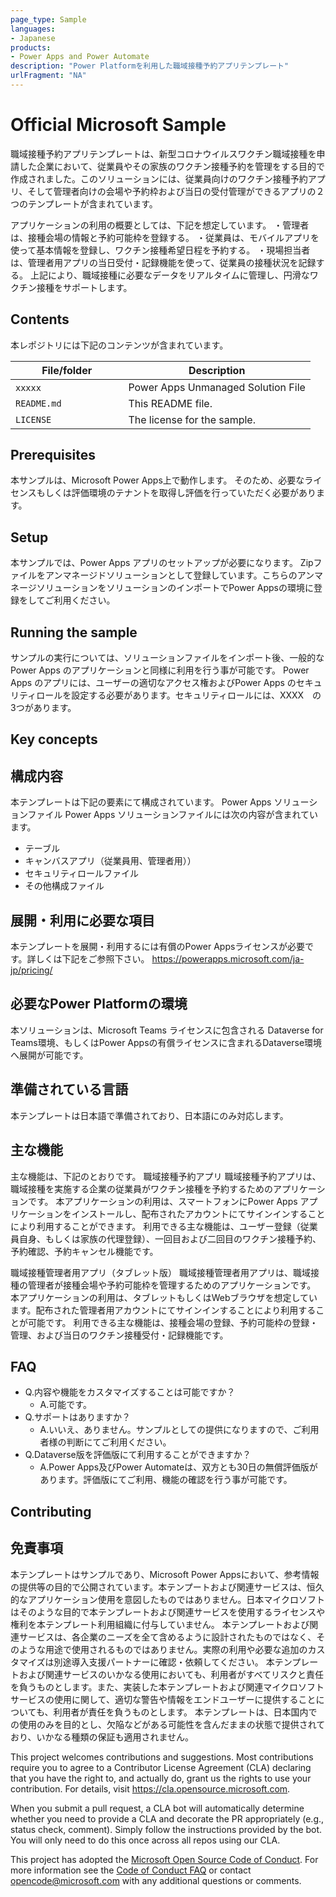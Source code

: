 ```yaml
---
page_type: Sample
languages: 
- Japanese
products:
- Power Apps and Power Automate
description: "Power Platformを利用した職域接種予約アプリテンプレート"
urlFragment: "NA"
---
```


# Official Microsoft Sample
職域接種予約アプリテンプレートは、新型コロナウイルスワクチン職域接種を申請した企業において、従業員やその家族のワクチン接種予約を管理をする目的で作成されました。このソリューションには、従業員向けのワクチン接種予約アプリ、そして管理者向けの会場や予約枠および当日の受付管理ができるアプリの２つのテンプレートが含まれています。

アプリケーションの利用の概要としては、下記を想定しています。
・管理者は、接種会場の情報と予約可能枠を登録する。
・従業員は、モバイルアプリを使って基本情報を登録し、ワクチン接種希望日程を予約する。
・現場担当者は、管理者用アプリの当日受付・記録機能を使って、従業員の接種状況を記録する。
上記により、職域接種に必要なデータをリアルタイムに管理し、円滑なワクチン接種をサポートします。


## Contents
本レポジトリには下記のコンテンツが含まれています。

| File/folder                     　　　　　| Description                                              |
|------------------------------------------|----------------------------------------------------------|
| `xxxxx`   　　　　　|Power Apps Unmanaged Solution File                        |
| `README.md`                              | This README file.                                        |
| `LICENSE`                                | The license for the sample.                              |

## Prerequisites

本サンプルは、Microsoft Power Apps上で動作します。
そのため、必要なライセンスもしくは評価環境のテナントを取得し評価を行っていただく必要があります。

## Setup

本サンプルでは、Power Apps アプリのセットアップが必要になります。
Zipファイルをアンマネージドソリューションとして登録しています。こちらのアンマネージソリューションをソリューションのインポートでPower Appsの環境に登録をしてご利用ください。

## Running the sample

サンプルの実行については、ソリューションファイルをインポート後、一般的なPower Apps のアプリケーションと同様に利用を行う事が可能です。
Power Apps のアプリには、ユーザーの適切なアクセス権およびPower Apps のセキュリティロールを設定する必要があります。セキュリティロールには、XXXX　の3つがあります。

## Key concepts
## 構成内容
本テンプレートは下記の要素にて構成されています。
Power Apps ソリューションファイル
Power Apps ソリューションファイルには次の内容が含まれています。
 - テーブル
 - キャンバスアプリ（従業員用、管理者用））
 - セキュリティロールファイル
 - その他構成ファイル

## 展開・利用に必要な項目
本テンプレートを展開・利用するには有償のPower Appsライセンスが必要です。詳しくは下記をご参照下さい。
https://powerapps.microsoft.com/ja-jp/pricing/

## 必要なPower Platformの環境
本ソリューションは、Microsoft Teams ライセンスに包含される Dataverse for Teams環境、もしくはPower Appsの有償ライセンスに含まれるDataverse環境へ展開が可能です。

## 準備されている言語
本テンプレートは日本語で準備されており、日本語にのみ対応します。

## 主な機能
主な機能は、下記のとおりです。
職域接種予約アプリ
職域接種予約アプリは、職域接種を実施する企業の従業員がワクチン接種を予約するためのアプリケーションです。
本アプリケーションの利用は、スマートフォンにPower Apps アプリケーションをインストールし、配布されたアカウントにてサインインすることにより利用することができます。
利用できる主な機能は、ユーザー登録（従業員自身、もしくは家族の代理登録）、一回目および二回目のワクチン接種予約、予約確認、予約キャンセル機能です。

職域接種管理者用アプリ（タブレット版）
職域接種管理者用アプリは、職域接種の管理者が接種会場や予約可能枠を管理するためのアプリケーションです。
本アプリケーションの利用は、タブレットもしくはWebブラウザを想定しています。配布された管理者用アカウントにてサインインすることにより利用することが可能です。
利用できる主な機能は、接種会場の登録、予約可能枠の登録・管理、および当日のワクチン接種受付・記録機能です。


## FAQ
 - Q.内容や機能をカスタマイズすることは可能ですか？
   - A.可能です。
 - Q.サポートはありますか？
    - A.いいえ、ありません。サンプルとしての提供になりますので、ご利用者様の判断にてご利用ください。
 - Q.Dataverse版を評価版にて利用することができますか？
    - A.Power Apps及びPower Automateは、双方とも30日の無償評価版があります。評価版にてご利用、機能の確認を行う事が可能です。


## Contributing
## 免責事項
本テンプレートはサンプルであり、Microsoft Power Appsにおいて、参考情報の提供等の目的で公開されています。本テンプートおよび関連サービスは、恒久的なアプリケーション使用を意図したものではありません。日本マイクロソフトはそのような目的で本テンプレートおよび関連サービスを使用するライセンスや権利を本テンプレート利用組織に付与していません。 本テンプレートおよび関連サービスは、各企業のニーズを全て含めるように設計されたものではなく、そのような用途で使用されるものではありません。実際の利用や必要な追加のカスタマイズは別途導入支援パートナーに確認・依頼してください。 本テンプレートおよび関連サービスのいかなる使用においても、利用者がすべてリスクと責任を負うものとします。また、実装した本テンプレートおよび関連マイクロソフト サービスの使用に関して、適切な警告や情報をエンドユーザーに提供することについても、利用者が責任を負うものとします。 本テンプレートは、日本国内での使用のみを目的とし、欠陥などがある可能性を含んだままの状態で提供されており、いかなる種類の保証も適用されません。

This project welcomes contributions and suggestions.  Most contributions require you to agree to a
Contributor License Agreement (CLA) declaring that you have the right to, and actually do, grant us
the rights to use your contribution. For details, visit https://cla.opensource.microsoft.com.

When you submit a pull request, a CLA bot will automatically determine whether you need to provide
a CLA and decorate the PR appropriately (e.g., status check, comment). Simply follow the instructions
provided by the bot. You will only need to do this once across all repos using our CLA.

This project has adopted the [Microsoft Open Source Code of Conduct](https://opensource.microsoft.com/codeofconduct/).
For more information see the [Code of Conduct FAQ](https://opensource.microsoft.com/codeofconduct/faq/) or
contact [opencode@microsoft.com](mailto:opencode@microsoft.com) with any additional questions or comments.
